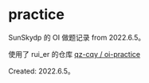 # practice
SunSkydp 的 OI 做题记录 from 2022.6.5。

使用了 rui_er 的仓库 [qz-cqy / oi-practice](https://github.com/qz-cqy/oi-practice)

Created: 2022.6.5。

